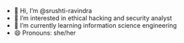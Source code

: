 - 👋 Hi, I’m @srushti-ravindra
- 👀 I’m interested in ethical hacking and security analyst
- 🌱 I’m currently learning information science engineering
- 😄 Pronouns: she/her
  

<!---
srushti-ravindra/srushti-ravindra is a ✨ special ✨ repository because its `README.md` (this file) appears on your GitHub profile.
You can click the Preview link to take a look at your changes.
--->

